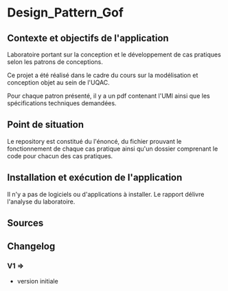 # Design_Pattern_Gof

## Contexte et objectifs de l'application 
Laboratoire portant sur la conception et le développement de cas pratiques selon les patrons de conceptions. 

Ce projet a été réalisé dans le cadre du cours sur la modélisation et conception objet au sein de l'UQAC.

Pour chaque patron présenté, il y a un pdf contenant l'UMl ainsi que les spécifications techniques demandées. 

## Point de situation

Le repository est constitué du l'énoncé, du fichier prouvant le fonctionnement de chaque cas pratique ainsi qu'un dossier comprenant le code pour chacun des cas pratiques.


## Installation et exécution de l'application

Il n'y a pas de logiciels ou d'applications à installer. Le rapport délivre l'analyse du laboratoire.

## Sources

## Changelog
### V1 => 
- version initiale
